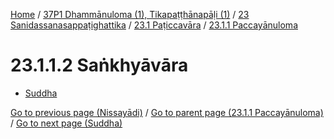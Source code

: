 
[Home](/) / [37P1 Dhammānuloma (1), Tikapaṭṭhānapāḷi (1)](../../../../37P1.md) / [23 Sanidassanasappaṭighattika](../../../23.md) / [23.1 Paṭiccavāra](../../23.1.md) / [23.1.1 Paccayānuloma](../23.1.1.md)

# 23.1.1.2 Saṅkhyāvāra

* [Suddha](23.1.1.2/Suddha.md)

[Go to previous page (Nissayādi)](23.1.1.1/Nissayadi.md) / [Go to parent page (23.1.1 Paccayānuloma)](../23.1.1.md) / [Go to next page (Suddha)](23.1.1.2/Suddha.md)


